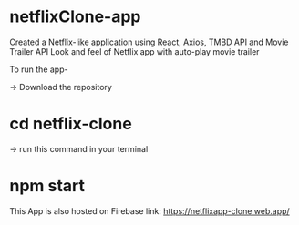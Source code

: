 # netflixClone-app
Created a Netflix-like application using React, Axios, TMBD API and Movie Trailer API
Look and feel of Netflix app with auto-play movie trailer 

To run the app-

-> Download the repository
   # cd netflix-clone
-> run this command in your terminal
   # npm start 
   
 This App is also hosted on Firebase
 link: https://netflixapp-clone.web.app/
